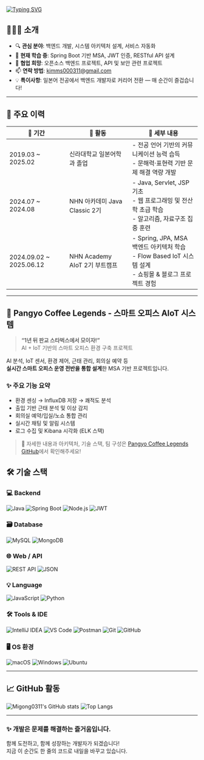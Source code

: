 [![Typing SVG](https://readme-typing-svg.demolab.com?font=Fira+Code&pause=1000&color=15F740&width=435&lines=Welcome+to+my+repository%F0%9F%91%8B)](https://git.io/typing-svg)



## 👨🏻‍💻 소개

- 🔍 **관심 분야**: 백엔드 개발, 시스템 아키텍처 설계, 서비스 자동화
- 🧠 **현재 학습 중**: Spring Boot 기반 MSA, JWT 인증, RESTful API 설계
- 🤝 **협업 희망**: 오픈소스 백엔드 프로젝트, API 및 보안 관련 프로젝트
- 📫 **연락 방법**: [kimms000311@gmail.com](mailto:kimms000311@gmail.com)
- 💡 **특이사항**: 일본어 전공에서 백엔드 개발자로 커리어 전환 — 매 순간이 즐겁습니다!

---

## 📅 주요 이력

| 📅 기간                    | 🏫 활동                    | 📌 세부 내용                                                                         |
| ------------------------ | ------------------------ | -------------------------------------------------------------------------------- |
| 2019.03 \~ 2025.02       | 신라대학교 일본어학과 졸업           | - 전공 언어 기반의 커뮤니케이션 능력 습득<br>- 문해력·표현력 기반 문제 해결 역량 개발                             |
| 2024.07 \~ 2024.08       | NHN 아카데미 Java Classic 2기 | - Java, Servlet, JSP 기초<br>- 웹 프로그래밍 및 전산학 초급 학습<br>- 알고리즘, 자료구조 집중 훈련           |
| 2024.09.02 \~ 2025.06.12 | NHN Academy AIoT 2기 부트캠프 | - Spring, JPA, MSA 백엔드 아키텍처 학습<br>- Flow Based IoT 시스템 설계<br>- 쇼핑몰 & 블로그 프로젝트 경험 |

---

## 🏢 Pangyo Coffee Legends - 스마트 오피스 AIoT 시스템

> **“1년 뒤 판교 스타벅스에서 모이자!”**  
> AI + IoT 기반의 스마트 오피스 환경 구축 프로젝트

AI 분석, IoT 센서, 환경 제어, 근태 관리, 회의실 예약 등  
**실시간 스마트 오피스 운영 전반을 통합 설계**한 MSA 기반 프로젝트입니다.

### ✨ 주요 기능 요약

- 환경 센싱 → InfluxDB 저장 → 쾌적도 분석
- 출입 기반 근태 분석 및 이상 감지
- 회의실 예약/입실/노쇼 통합 관리
- 실시간 채팅 및 알림 시스템
- 로그 수집 및 Kibana 시각화 (ELK 스택)

> 📌 자세한 내용과 아키텍처, 기술 스택, 팀 구성은 [Pangyo Coffee Legends GitHub](https://github.com/nhnacademy-aiot2-pangyo-coffee-legends)에서 확인해주세요!

## 🛠️ 기술 스택

### 💻 Backend
![Java](https://img.shields.io/badge/Java-007396?style=flat&logo=java&logoColor=white)
![Spring Boot](https://img.shields.io/badge/Spring_Boot-6DB33F?style=flat&logo=spring-boot&logoColor=white)
![Node.js](https://img.shields.io/badge/Node.js-339933?style=flat&logo=node.js&logoColor=white)
![JWT](https://img.shields.io/badge/JWT-000000?style=flat&logo=jsonwebtokens&logoColor=white)

### 🗃️ Database
![MySQL](https://img.shields.io/badge/MySQL-4479A1?style=flat&logo=mysql&logoColor=white)
![MongoDB](https://img.shields.io/badge/MongoDB-47A248?style=flat&logo=mongodb&logoColor=white)

### 🌐 Web / API
![REST API](https://img.shields.io/badge/REST_API-005571?style=flat&logo=api&logoColor=white)
![JSON](https://img.shields.io/badge/JSON-000000?style=flat&logo=json&logoColor=white)

### 💡 Language
![JavaScript](https://img.shields.io/badge/JavaScript-F7DF1E?style=flat&logo=javascript&logoColor=black)
![Python](https://img.shields.io/badge/Python-3776AB?style=flat&logo=python&logoColor=white)

### 🛠️ Tools & IDE
![IntelliJ IDEA](https://img.shields.io/badge/IntelliJ_IDEA-000000?style=flat&logo=intellij-idea&logoColor=white)
![VS Code](https://img.shields.io/badge/VS_Code-007ACC?style=flat&logo=visual-studio-code&logoColor=white)
![Postman](https://img.shields.io/badge/Postman-FF6C37?style=flat&logo=postman&logoColor=white)
![Git](https://img.shields.io/badge/Git-F05032?style=flat&logo=git&logoColor=white)
![GitHub](https://img.shields.io/badge/GitHub-181717?style=flat&logo=github&logoColor=white)

### 🖥️ OS 환경
![macOS](https://img.shields.io/badge/macOS-000000?style=flat&logo=apple&logoColor=white)
![Windows](https://img.shields.io/badge/Windows-0078D6?style=flat&logo=windows&logoColor=white)
![Ubuntu](https://img.shields.io/badge/Ubuntu-E95420?style=flat&logo=ubuntu&logoColor=white)

---

## 📈 GitHub 활동

![Migong0311's GitHub stats](https://github-readme-stats.vercel.app/api?username=Migong0311&show_icons=true&theme=vue-dark)
![Top Langs](https://github-readme-stats.vercel.app/api/top-langs/?username=Migong0311&layout=compact&theme=vue-dark)

---

### ✨ 개발은 문제를 해결하는 즐거움입니다.  
함께 도전하고, 함께 성장하는 개발자가 되겠습니다!  
지금 이 순간도 한 줄의 코드로 내일을 바꾸고 있습니다.

